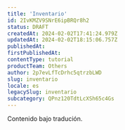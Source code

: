```yaml
---
title: 'Inventario'
id: 2IvKMZV9SNrE6ipBRQr8h2
status: DRAFT
createdAt: 2024-02-02T17:41:24.979Z
updatedAt: 2024-02-02T18:15:06.757Z
publishedAt: 
firstPublishedAt: 
contentType: tutorial
productTeam: Others
author: 2p7evLfTcDrhc5qtrzbLWD
slug: inventario
locale: es
legacySlug: inventario
subcategory: QPnz120TdtLcXSh65c4Gs
---
```


<div class="alert alert-warning">
Contenido bajo tradución.
</div>
